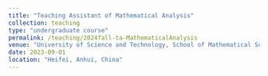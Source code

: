 ```yaml
---
title: "Teaching Assistant of Mathematical Analysis"
collection: teaching
type: "undergraduate course"
permalink: /teaching/2024fall-ta-MathematicalAnalysis
venue: "University of Science and Technology, School of Mathematical Science"
date: 2023-09-01
location: "Heifei, Anhui, China"
---
```

